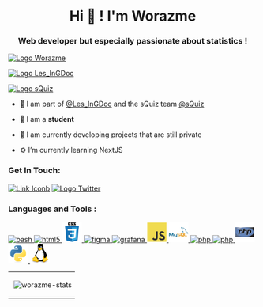 <h1 align="center">Hi 👋 ! I'm Worazme</h1>
<h3 align="center">Web developer but especially passionate about statistics !</h3>

<div>
  <p align="left"> <a href="https://twitter.com/Worazme" target="blank"><img src="https://img.shields.io/twitter/follow/Worazme?logo=twitter&style=for-the-badge" alt="Logo Worazme" /></a></p>
  <p align="left"> <a href="https://twitter.com/Les_InGDoc" target="blank"><img src="https://img.shields.io/twitter/follow/Les_InGDoc?logo=twitter&style=for-the-badge" alt="Logo Les_InGDoc" /></a></p>
  <p align="left"> <a href="https://twitter.com/squizgg" target="blank"><img src="https://img.shields.io/twitter/follow/squizgg?logo=twitter&style=for-the-badge" alt="Logo sQuiz" /></a></p>
</div>

- 🤝 I am part of [@Les_InGDoc](https://twitter.com/Les_InGdoc) and the sQuiz team [@sQuiz](https://twitter.com/squizgg)

- 🌱 I am a **student**

- 🔨 I am currently developing projects that are still private

- ⚙️ I’m currently learning NextJS

<h3 align="left">Get In Touch:</h3>
<p align="left">
  <a href="https://www.hugo-w.fr/" target="blank"><img align="center" src="https://emojipedia-us.s3.dualstack.us-west-1.amazonaws.com/thumbs/120/samsung/320/link_1f517.png" alt="Link Iconb" height="40" width="30" /></a>
    <a href="https://twitter.com/worazme" target="blank"><img align="center" src="https://raw.githubusercontent.com/rahuldkjain/github-profile-readme-generator/master/src/images/icons/Social/twitter.svg" alt="Logo Twitter" height="30" width="40" /></a>
</p>

<h3 align="left">Languages and Tools :</h3>
<p align="left">  
    <a href="https://www.gnu.org/software/bash/" target="_blank" rel="noreferrer"> <img src="https://www.vectorlogo.zone/logos/gnu_bash/gnu_bash-icon.svg" alt="bash" width="40" height="40"/> </a>
    <a href="https://developer.mozilla.org/en-US/docs/Web/HTML" target="_blank" rel="noreferrer"> <img src="https://cdn.jsdelivr.net/gh/devicons/devicon/icons/html5/html5-original.svg" alt="html5" width="40" height="40"/> </a> 
    <a href="https://developer.mozilla.org/en-US/docs/Web/CSS" target="_blank" rel="noreferrer"> <img src="https://raw.githubusercontent.com/devicons/devicon/master/icons/css3/css3-original-wordmark.svg" alt="css3" width="40" height="40"/> </a>
    <a href="https://www.figma.com/" target="_blank" rel="noreferrer"> <img src="https://www.vectorlogo.zone/logos/figma/figma-icon.svg" alt="figma" width="40" height="40"/> </a> 
    <a href="https://grafana.com" target="_blank" rel="noreferrer"> <img src="https://www.vectorlogo.zone/logos/grafana/grafana-icon.svg" alt="grafana" width="40" height="40"/> </a> 
    <a href="https://developer.mozilla.org/en-US/docs/Web/JavaScript" target="_blank" rel="noreferrer"> <img src="https://raw.githubusercontent.com/devicons/devicon/master/icons/javascript/javascript-original.svg" alt="javascript" width="40" height="40"/> </a> 
    <a href="https://www.mysql.com/" target="_blank" rel="noreferrer"> <img src="https://raw.githubusercontent.com/devicons/devicon/master/icons/mysql/mysql-original-wordmark.svg" alt="mysql" width="40" height="40"> </a> 
    <a href="https://reactjs.org/" target="_blank" rel="noreferrer"> <img src="https://cdn.jsdelivr.net/gh/devicons/devicon/icons/react/react-original.svg" alt="php" width="40" height="40"/> </a>
    <a href="https://nextjs.org/" target="_blank" rel="noreferrer"> <img src="https://cdn.jsdelivr.net/gh/devicons/devicon/icons/nextjs/nextjs-line.svg" alt="php" width="40" height="40"/> </a>
    <a href="https://www.php.net" target="_blank" rel="noreferrer"> <img src="https://raw.githubusercontent.com/devicons/devicon/master/icons/php/php-original.svg" alt="php" width="40" height="40"/> </a>
    <a href="https://www.python.org" target="_blank" rel="noreferrer"> <img src="https://raw.githubusercontent.com/devicons/devicon/master/icons/python/python-original.svg" alt="python" width="40" height="40"/> </a>
    <a href="https://www.linux.org/" target="_blank" rel="noreferrer"> <img src="https://raw.githubusercontent.com/devicons/devicon/master/icons/linux/linux-original.svg" alt="linux" width="40" height="40"/> </a> 
</p>

<table>
  <tr>
    <td><p>&nbsp;<img align="center" src="https://github-readme-stats.vercel.app/api?username=worazme&show_icons=true&locale=en" alt="worazme-stats" /></p></td>
<!--     <td><p>&nbsp;<img align="center" src="https://github-readme-stats.vercel.app/api/top-langs/?username=worazme&layout=compact" alt="worazme-langs" /></p></td> -->
  </tr>
</table>

